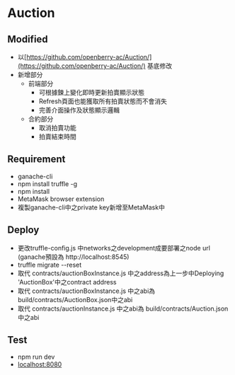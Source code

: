 # Auction

## Modified
* 以[https://github.com/openberry-ac/Auction/](https://github.com/openberry-ac/Auction/) 基底修改
* 新增部分
    * 前端部分
        * 可根據鍊上變化即時更新拍賣顯示狀態
        * Refresh頁面也能獲取所有拍賣狀態而不會消失
        * 完善介面操作及狀態顯示邏輯
    * 合約部分
        * 取消拍賣功能
        * 拍賣結束時間

## Requirement
* ganache-cli
* npm install truffle -g
* npm install
* MetaMask browser extension
* 複製ganache-cli中之private key新增至MetaMask中


## Deploy
* 更改truffle-config.js 中networks之development成要部署之node url (ganache預設為 http://localhost:8545)
* truffle migrate --reset
* 取代 contracts/auctionBoxInstance.js 中之address為上一步中Deploying 'AuctionBox'中之contract address
* 取代 contracts/auctionBoxInstance.js 中之abi為 build/contracts/AuctionBox.json中之abi
* 取代 contracts/auctionInstance.js 中之abi為 build/contracts/Auction.json中之abi

## Test
* npm run dev
* [localhost:8080](http://localhost:8080)